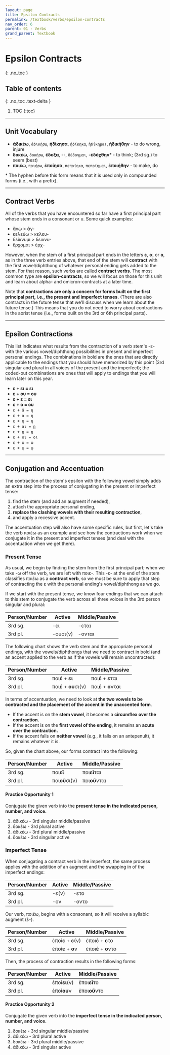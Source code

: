 ```yaml
---
layout: page
title: Epsilon Contracts
permalink: /textbook/verbs/epsilon-contracts
nav_order: 6
parent: 01 - Verbs
grand_parent: Textbook
---
```


# Epsilon Contracts
{: .no_toc }

## Table of contents
{: .no_toc .text-delta }

1. TOC
{:toc}

***

## Unit Vocabulary

* **ἀδικέω**, `ἀδικήσω`, **ἠδίκησα**, `ἠδίκηκα`, `ἠδίκημαι`, **ἠδικήθην** - to do wrong, injure
* **δοκέω**, `δοκήσω`, **ἔδοξα**, --, `δέδογμαι`, **-ἐδόχθην**\* - to think; (3rd sg.) to seem (best)
* **ποιέω**, `ποιήσω`, **ἐποίησα**, `πεποίηκα`, `πεποίημαι`, **ἐποιήθην** - to make, do

\* The hyphen before this form means that it is used only in compounded forms (i.e., with a prefix).

***

## Contract Verbs

All of the verbs that you have encountered so far have a first principal part whose stem ends in a consonant or υ. Some quick examples:

* ἄγω > ἀγ-
* κελεύω > κελευ-
* δείκνυμι > δεικνυ-
* ἔρχομαι > ἐρχ-

However, when the stem of a first principal part ends in the letters **ε**, **α**, or **ο**, as in the three verb entries above, that end of the stem will **contract** with the first vowel/diphthong of whatever personal ending gets added to the stem. For that reason, such verbs are called **contract verbs**. The most common type are **epsilon-contracts**, so we will focus on those for this unit and learn about alpha- and omicron-contracts at a later time.

Note that **contractions are only a concern for forms built on the first principal part, i.e., the present and imperfect tenses.** (There are also contracts in the future tense that we'll discuss when we learn about the future tense.) This means that you do not need to worry about contractions in the aorist tense (i.e., forms built on the 3rd or 6th principal parts).

***

## Epsilon Contractions

This list indicates what results from the contraction of a verb stem's -ε- with the various vowel/diphthong possibilities in present and imperfect personal endings. The combinations in bold are the ones that are directly applicable to the endings that you should have memorized by this point (3rd singular and plural in all voices of the present and the imperfect); the coded-out combinations are ones that will apply to endings that you will learn later on this year.

* **ε + ει = ει**
* **ε + ου = ου**
* **ε + ε = ει**
* **ε + ο = ου**
* `ε + ᾱ = η`
* `ε + α = η`
* `ε + η = η`
* `ε + αι = ῃ`
* `ε + ῃ = ῃ`
* `ε + οι = οι`
* `ε + ω = ω`
* `ε + ῳ = ῳ`

***

## Conjugation and Accentuation

The contraction of the stem's epsilon with the following vowel simply adds an extra step into the process of conjugating in the present or imperfect tense:

1. find the stem (and add an augment if needed),
2. attach the appropriate personal ending,
3. **replace the clashing vowels with their resulting contraction**,
4. and apply a recessive accent.

The accentuation step will also have some specific rules, but first, let's take the verb ποιέω as an example and see how the contractions work when we conjugate it in the present and imperfect tenses (and deal with the accentuation when we get there).

### Present Tense

As usual, we begin by finding the stem from the first principal part; when we take -ω off the verb, we are left with ποιε-. This -ε- at the end of the stem classifies ποιέω as a **contract verb**, so we must be sure to apply that step of contracting the ε with the personal ending's vowel/diphthong as we go.

If we start with the present tense, we know four endings that we can attach to this stem to conjugate the verb across all three voices in the 3rd person singular and plural:

| Person/Number | Active | Middle/Passive |
| ----- | ----- | ----- |
| 3rd sg. | -ει | -εται |
| 3rd pl. | -ουσι(ν) | -ονται |

The following chart shows the verb stem and the appropriate personal endings, with the vowels/diphthongs that we need to contract in bold (and an accent applied to the verb as if the vowels will remain uncontracted):

| Person/Number | Active | Middle/Passive |
| ----- | ----- | ----- |
| 3rd sg. | ποι**έ** + **ει** | ποι**έ** + **ε**ται |
| 3rd pl. | ποι**έ** + **ου**σι(ν) | ποι**έ** + **ο**νται |

In terms of accentuation, we need to look at **the two vowels to be contracted and the placement of the accent in the unaccented form**.
* If the accent is on the **stem vowel**, it becomes a **circumflex over the contraction.**
* If the accent is on the **first vowel of the ending**, it remains an **acute over the contraction.**
* If the accent falls on **neither vowel** (e.g., it falls on an antepenult), it remains whatever it is.

So, given the chart above, our forms contract into the following:

| Person/Number | Active | Middle/Passive |
| ----- | ----- | ----- |
| 3rd sg. | ποι**εῖ** | ποι**εῖ**ται |
| 3rd pl. | ποι**οῦ**σι(ν) | ποι**οῦ**νται |

#### Practice Opportunity 1

Conjugate the given verb into the **present tense in the indicated person, number, and voice.**

1. ἀδικέω - 3rd singular middle/passive
2. δοκέω - 3rd plural active
3. ἀδικέω - 3rd plural middle/passive
4. δοκέω - 3rd singular active

### Imperfect Tense

When conjugating a contract verb in the imperfect, the same process applies with the addition of an augment and the swapping in of the imperfect endings:

| Person/Number | Active | Middle/Passive |
| ----- | ----- | ----- |
| 3rd sg. | -ε(ν) | -ετο |
| 3rd pl. | -ον | -οντο |

Our verb, ποιέω, begins with a consonant, so it will receive a syllabic augment (ἐ-).

| Person/Number | Active | Middle/Passive |
| ----- | ----- | ----- |
| 3rd sg. | ἐποί**ε** + **ε**(ν) | ἐποι**έ** + **ε**το |
| 3rd pl. | ἐποί**ε** + **ο**ν | ἐποι**έ** + **ο**ντο |

Then, the process of contraction results in the following forms:

| Person/Number | Active | Middle/Passive |
| ----- | ----- | ----- |
| 3rd sg. | ἐποί**ει**(ν) | ἐποι**εῖ**το |
| 3rd pl. | ἐποί**ου**ν | ἐποι**οῦ**ντο |

#### Practice Opportunity 2

Conjugate the given verb into the **imperfect tense in the indicated person, number, and voice.**

1. δοκέω - 3rd singular middle/passive
2. ἀδικέω - 3rd plural active
3. δοκέω - 3rd plural middle/passive
4. ἀδικέω - 3rd singular active
